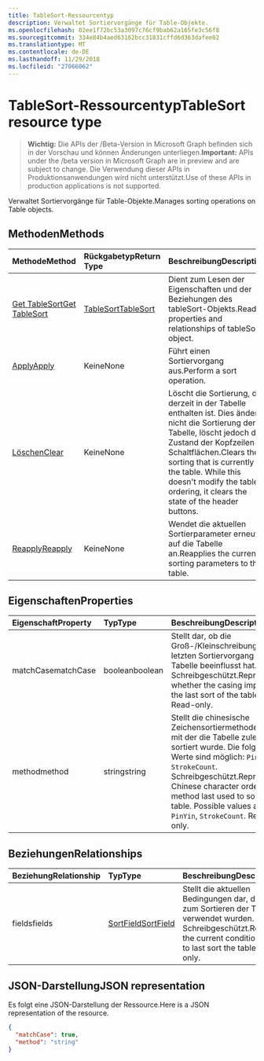 ```yaml
---
title: TableSort-Ressourcentyp
description: Verwaltet Sortiervorgänge für Table-Objekte.
ms.openlocfilehash: 02ee1f72bc53a3097c76cf9bab62a165fe3c56f8
ms.sourcegitcommit: 334e84b4aed63162bcc31831cffd6d363dafee02
ms.translationtype: MT
ms.contentlocale: de-DE
ms.lasthandoff: 11/29/2018
ms.locfileid: "27066062"
---
```

# <a name="tablesort-resource-type"></a><span data-ttu-id="327cd-103">TableSort-Ressourcentyp</span><span class="sxs-lookup"><span data-stu-id="327cd-103">TableSort resource type</span></span>

> <span data-ttu-id="327cd-104">**Wichtig:** Die APIs der /Beta-Version in Microsoft Graph befinden sich in der Vorschau und können Änderungen unterliegen.</span><span class="sxs-lookup"><span data-stu-id="327cd-104">**Important:** APIs under the /beta version in Microsoft Graph are in preview and are subject to change.</span></span> <span data-ttu-id="327cd-105">Die Verwendung dieser APIs in Produktionsanwendungen wird nicht unterstützt.</span><span class="sxs-lookup"><span data-stu-id="327cd-105">Use of these APIs in production applications is not supported.</span></span>

<span data-ttu-id="327cd-106">Verwaltet Sortiervorgänge für Table-Objekte.</span><span class="sxs-lookup"><span data-stu-id="327cd-106">Manages sorting operations on Table objects.</span></span>


## <a name="methods"></a><span data-ttu-id="327cd-107">Methoden</span><span class="sxs-lookup"><span data-stu-id="327cd-107">Methods</span></span>

| <span data-ttu-id="327cd-108">Methode</span><span class="sxs-lookup"><span data-stu-id="327cd-108">Method</span></span>           | <span data-ttu-id="327cd-109">Rückgabetyp</span><span class="sxs-lookup"><span data-stu-id="327cd-109">Return Type</span></span>    |<span data-ttu-id="327cd-110">Beschreibung</span><span class="sxs-lookup"><span data-stu-id="327cd-110">Description</span></span>|
|:---------------|:--------|:----------|
|[<span data-ttu-id="327cd-111">Get TableSort</span><span class="sxs-lookup"><span data-stu-id="327cd-111">Get TableSort</span></span>](../api/tablesort-get.md) | [<span data-ttu-id="327cd-112">TableSort</span><span class="sxs-lookup"><span data-stu-id="327cd-112">TableSort</span></span>](tablesort.md) |<span data-ttu-id="327cd-113">Dient zum Lesen der Eigenschaften und der Beziehungen des tableSort-Objekts.</span><span class="sxs-lookup"><span data-stu-id="327cd-113">Read properties and relationships of tableSort object.</span></span>|
|[<span data-ttu-id="327cd-114">Apply</span><span class="sxs-lookup"><span data-stu-id="327cd-114">Apply</span></span>](../api/tablesort-apply.md)|<span data-ttu-id="327cd-115">Keine</span><span class="sxs-lookup"><span data-stu-id="327cd-115">None</span></span>|<span data-ttu-id="327cd-116">Führt einen Sortiervorgang aus.</span><span class="sxs-lookup"><span data-stu-id="327cd-116">Perform a sort operation.</span></span>|
|[<span data-ttu-id="327cd-117">Löschen</span><span class="sxs-lookup"><span data-stu-id="327cd-117">Clear</span></span>](../api/tablesort-clear.md)|<span data-ttu-id="327cd-118">Keine</span><span class="sxs-lookup"><span data-stu-id="327cd-118">None</span></span>|<span data-ttu-id="327cd-p102">Löscht die Sortierung, die derzeit in der Tabelle enthalten ist. Dies ändert nicht die Sortierung der Tabelle, löscht jedoch den Zustand der Kopfzeilen-Schaltflächen.</span><span class="sxs-lookup"><span data-stu-id="327cd-p102">Clears the sorting that is currently on the table. While this doesn't modify the table's ordering, it clears the state of the header buttons.</span></span>|
|[<span data-ttu-id="327cd-121">Reapply</span><span class="sxs-lookup"><span data-stu-id="327cd-121">Reapply</span></span>](../api/tablesort-reapply.md)|<span data-ttu-id="327cd-122">Keine</span><span class="sxs-lookup"><span data-stu-id="327cd-122">None</span></span>|<span data-ttu-id="327cd-123">Wendet die aktuellen Sortierparameter erneut auf die Tabelle an.</span><span class="sxs-lookup"><span data-stu-id="327cd-123">Reapplies the current sorting parameters to the table.</span></span>|

## <a name="properties"></a><span data-ttu-id="327cd-124">Eigenschaften</span><span class="sxs-lookup"><span data-stu-id="327cd-124">Properties</span></span>
| <span data-ttu-id="327cd-125">Eigenschaft</span><span class="sxs-lookup"><span data-stu-id="327cd-125">Property</span></span>     | <span data-ttu-id="327cd-126">Typ</span><span class="sxs-lookup"><span data-stu-id="327cd-126">Type</span></span>   |<span data-ttu-id="327cd-127">Beschreibung</span><span class="sxs-lookup"><span data-stu-id="327cd-127">Description</span></span>|
|:---------------|:--------|:----------|
|<span data-ttu-id="327cd-128">matchCase</span><span class="sxs-lookup"><span data-stu-id="327cd-128">matchCase</span></span>|<span data-ttu-id="327cd-129">boolean</span><span class="sxs-lookup"><span data-stu-id="327cd-129">boolean</span></span>|<span data-ttu-id="327cd-p103">Stellt dar, ob die Groß-/Kleinschreibung den letzten Sortiervorgang der Tabelle beeinflusst hat. Schreibgeschützt.</span><span class="sxs-lookup"><span data-stu-id="327cd-p103">Represents whether the casing impacted the last sort of the table. Read-only.</span></span>|
|<span data-ttu-id="327cd-132">method</span><span class="sxs-lookup"><span data-stu-id="327cd-132">method</span></span>|<span data-ttu-id="327cd-133">string</span><span class="sxs-lookup"><span data-stu-id="327cd-133">string</span></span>|<span data-ttu-id="327cd-p104">Stellt die chinesische Zeichensortiermethode dar, mit der die Tabelle zuletzt sortiert wurde. Die folgenden Werte sind möglich: `PinYin`, `StrokeCount`. Schreibgeschützt.</span><span class="sxs-lookup"><span data-stu-id="327cd-p104">Represents Chinese character ordering method last used to sort the table. Possible values are: `PinYin`, `StrokeCount`. Read-only.</span></span>|

## <a name="relationships"></a><span data-ttu-id="327cd-137">Beziehungen</span><span class="sxs-lookup"><span data-stu-id="327cd-137">Relationships</span></span>
| <span data-ttu-id="327cd-138">Beziehung</span><span class="sxs-lookup"><span data-stu-id="327cd-138">Relationship</span></span> | <span data-ttu-id="327cd-139">Typ</span><span class="sxs-lookup"><span data-stu-id="327cd-139">Type</span></span>   |<span data-ttu-id="327cd-140">Beschreibung</span><span class="sxs-lookup"><span data-stu-id="327cd-140">Description</span></span>|
|:---------------|:--------|:----------|
|<span data-ttu-id="327cd-141">fields</span><span class="sxs-lookup"><span data-stu-id="327cd-141">fields</span></span>|[<span data-ttu-id="327cd-142">SortField</span><span class="sxs-lookup"><span data-stu-id="327cd-142">SortField</span></span>](sortfield.md)|<span data-ttu-id="327cd-p105">Stellt die aktuellen Bedingungen dar, die zuletzt zum Sortieren der Tabelle verwendet wurden. Schreibgeschützt.</span><span class="sxs-lookup"><span data-stu-id="327cd-p105">Represents the current conditions used to last sort the table. Read-only.</span></span>|

## <a name="json-representation"></a><span data-ttu-id="327cd-145">JSON-Darstellung</span><span class="sxs-lookup"><span data-stu-id="327cd-145">JSON representation</span></span>

<span data-ttu-id="327cd-146">Es folgt eine JSON-Darstellung der Ressource.</span><span class="sxs-lookup"><span data-stu-id="327cd-146">Here is a JSON representation of the resource.</span></span>

<!-- {
  "blockType": "resource",
  "optionalProperties": [

  ],
  "@odata.type": "microsoft.graph.tableSort"
}-->

```json
{
  "matchCase": true,
  "method": "string"
}

```

<!-- uuid: 8fcb5dbc-d5aa-4681-8e31-b001d5168d79
2015-10-25 14:57:30 UTC -->
<!-- {
  "type": "#page.annotation",
  "description": "TableSort resource",
  "keywords": "",
  "section": "documentation",
  "tocPath": ""
}-->